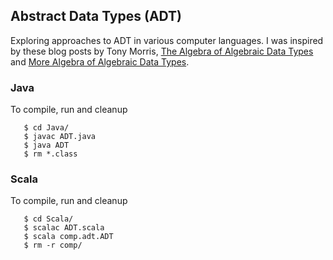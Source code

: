 ## Abstract Data Types (ADT)
Exploring approaches to ADT in various computer languages.
I was inspired by these blog posts by Tony Morris,
[The Algebra of Algebraic Data Types](https://about.chatroulette.com/posts/algebraic-data-types/)
and
[More Algebra of Algebraic Data Types](https://about.chatroulette.com/posts/algebraic-data-types-2/).

### Java
To compile, run and cleanup
```
   $ cd Java/
   $ javac ADT.java
   $ java ADT
   $ rm *.class
```

### Scala
To compile, run and cleanup
```
   $ cd Scala/
   $ scalac ADT.scala
   $ scala comp.adt.ADT
   $ rm -r comp/
```
